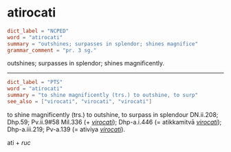 # atirocati

``` toml
dict_label = "NCPED"
word = "atirocati"
summary = "outshines; surpasses in splendor; shines magnifice"
grammar_comment = "pr. 3 sg."
```

outshines; surpasses in splendor; shines magnificently.

--------------------

``` toml
dict_label = "PTS"
word = "atirocati"
summary = "to shine magnificently (trs.) to outshine, to surp"
see_also = ["virocati", "virocati", "virocati"]
```

to shine magnificently (trs.) to outshine, to surpass in splendour DN.ii.208; Dhp.59; Pv.ii.9#58 Mil.336 (\+ *[virocati](virocati.md)*); Dhp\-a.i.446 (= atikkamitvā *[virocati](virocati.md)*); Dhp\-a.iii.219; Pv\-a.139 (= ativiya *[virocati](virocati.md)*).

ati \+ *ruc*


